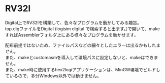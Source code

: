 # RV32I
Digital上でRV32Iを構築して、色々なプログラムを動かしてみる趣旨。  
top.digファイルをDigital (logisim digital で検索すると出ます。)で開いて、makeすればAssemblerフォルダ上にある様々なプログラムを動かせます。  
  
配布前提ではないため、ファイルパスなどの細々としたエラーは出るかもしれません。  
また、makeとcustomasmを導入して環境パスに設定しないと、makeはできません。  
また、make時に使用するhex2logiアプリケーションは、MinGW環境でビルドしているので、多分Windows以外では動きません。
